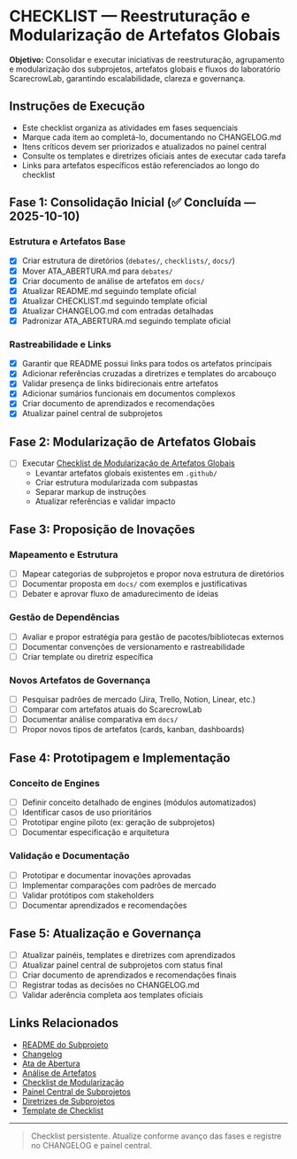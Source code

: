 # CHECKLIST — Reestruturação e Modularização de Artefatos Globais

**Objetivo:** Consolidar e executar iniciativas de reestruturação, agrupamento e modularização dos subprojetos, artefatos globais e fluxos do laboratório ScarecrowLab, garantindo escalabilidade, clareza e governança.

## Instruções de Execução

- Este checklist organiza as atividades em fases sequenciais
- Marque cada item ao completá-lo, documentando no CHANGELOG.md
- Itens críticos devem ser priorizados e atualizados no painel central
- Consulte os templates e diretrizes oficiais antes de executar cada tarefa
- Links para artefatos específicos estão referenciados ao longo do checklist

## Fase 1: Consolidação Inicial (✅ Concluída — 2025-10-10)

### Estrutura e Artefatos Base
- [x] Criar estrutura de diretórios (`debates/`, `checklists/`, `docs/`)
- [x] Mover ATA_ABERTURA.md para `debates/`
- [x] Criar documento de análise de artefatos em `docs/`
- [x] Atualizar README.md seguindo template oficial
- [x] Atualizar CHECKLIST.md seguindo template oficial
- [x] Atualizar CHANGELOG.md com entradas detalhadas
- [x] Padronizar ATA_ABERTURA.md seguindo template oficial

### Rastreabilidade e Links
- [x] Garantir que README possui links para todos os artefatos principais
- [x] Adicionar referências cruzadas a diretrizes e templates do arcabouço
- [x] Validar presença de links bidirecionais entre artefatos
- [x] Adicionar sumários funcionais em documentos complexos
- [x] Criar documento de aprendizados e recomendações
- [x] Atualizar painel central de subprojetos

## Fase 2: Modularização de Artefatos Globais

- [ ] Executar [Checklist de Modularização de Artefatos Globais](checklists/CHECKLIST_MODULARIZACAO_ARTEFATOS_GLOBAIS.md)
  - Levantar artefatos globais existentes em `.github/`
  - Criar estrutura modularizada com subpastas
  - Separar markup de instruções
  - Atualizar referências e validar impacto

## Fase 3: Proposição de Inovações

### Mapeamento e Estrutura
- [ ] Mapear categorias de subprojetos e propor nova estrutura de diretórios
- [ ] Documentar proposta em `docs/` com exemplos e justificativas
- [ ] Debater e aprovar fluxo de amadurecimento de ideias

### Gestão de Dependências
- [ ] Avaliar e propor estratégia para gestão de pacotes/bibliotecas externos
- [ ] Documentar convenções de versionamento e rastreabilidade
- [ ] Criar template ou diretriz específica

### Novos Artefatos de Governança
- [ ] Pesquisar padrões de mercado (Jira, Trello, Notion, Linear, etc.)
- [ ] Comparar com artefatos atuais do ScarecrowLab
- [ ] Documentar análise comparativa em `docs/`
- [ ] Propor novos tipos de artefatos (cards, kanban, dashboards)

## Fase 4: Prototipagem e Implementação

### Conceito de Engines
- [ ] Definir conceito detalhado de engines (módulos automatizados)
- [ ] Identificar casos de uso prioritários
- [ ] Prototipar engine piloto (ex: geração de subprojetos)
- [ ] Documentar especificação e arquitetura

### Validação e Documentação
- [ ] Prototipar e documentar inovações aprovadas
- [ ] Implementar comparações com padrões de mercado
- [ ] Validar protótipos com stakeholders
- [ ] Documentar aprendizados e recomendações

## Fase 5: Atualização e Governança

- [ ] Atualizar painéis, templates e diretrizes com aprendizados
- [ ] Atualizar painel central de subprojetos com status final
- [ ] Criar documento de aprendizados e recomendações finais
- [ ] Registrar todas as decisões no CHANGELOG.md
- [ ] Validar aderência completa aos templates oficiais

## Links Relacionados

- [README do Subprojeto](README.md)
- [Changelog](CHANGELOG.md)
- [Ata de Abertura](debates/ATA_ABERTURA.md)
- [Análise de Artefatos](docs/ANALISE_ARTEFATOS.md)
- [Checklist de Modularização](checklists/CHECKLIST_MODULARIZACAO_ARTEFATOS_GLOBAIS.md)
- [Painel Central de Subprojetos](../.github/painel_subprojetos.md)
- [Diretrizes de Subprojetos](../.github/copilot-diretrizes/diretrizes_subprojetos.md)
- [Template de Checklist](../.github/copilot-diretrizes/TEMPLATE_CHECKLIST.md)

---

> Checklist persistente. Atualize conforme avanço das fases e registre no CHANGELOG e painel central.